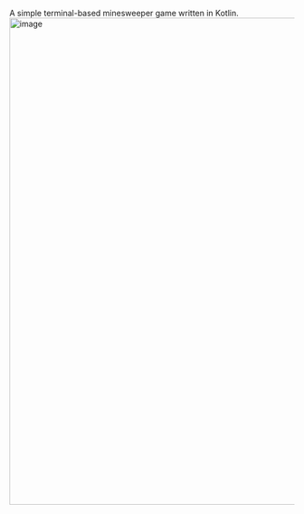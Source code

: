 A simple terminal-based minesweeper game written in Kotlin.
<img width="542" height="861" alt="image" src="https://github.com/user-attachments/assets/eaa418b0-a544-4dd0-b086-cef210898b01" />
